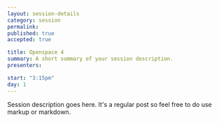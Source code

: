 ```yaml
---
layout: session-details
category: session
permalink: 
published: true
accepted: true

title: Openspace 4
summary: A short summary of your session description.
presenters: 

start: "3:15pm"
day: 1
---
```


Session description goes here. It's a regular post so feel free to do use markup or markdown.
